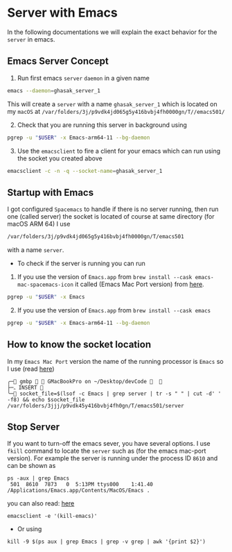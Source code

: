 # Server with Emacs

In the following documentations we will explain the exact behavior for the `server` in emacs.

## Emacs Server Concept

1. Run first emacs `server` `daemon` in a given name

```sh
emacs --daemon=ghasak_server_1
```

This will create a `server` with a name `ghasak_server_1` which is located on
my `macOS` at `/var/folders/3j/p9vdk4jd065g5y416bvbj4fh0000gn/T//emacs501/`

2. Check that you are running this server in background using

```sh
pgrep -u "$USER" -x Emacs-arm64-11 --bg-daemon
```

3. Use the `emacsclient` to fire a client for your emacs which can run using the socket you created above

```sh
emacsclient -c -n -q --socket-name=ghasak_server_1
```

## Startup with Emacs

I got configured `Spacemacs` to handle if there is no server running, then run
one (called server) the socket is located of course at same directory (for macOS
ARM 64) I use

```sh
/var/folders/3j/p9vdk4jd065g5y416bvbj4fh0000gn/T/emacs501
```

with a name `server`.

- To check if the server is running you can run

1. If you use the version of `Emacs.app` from `brew install --cask emacs-mac-spacemacs-icon` it called (Emacs Mac Port version) from
   [here](https://github.com/railwaycat/homebrew-emacsmacport).

```sh
pgrep -u "$USER" -x Emacs
```

2. If you use the version of `Emacs.app` from `brew install --cask emacs`

```sh
pgrep -u "$USER" -x Emacs-arm64-11 --bg-daemon
```

## How to know the socket location

In my `Emacs Mac Port` version the name of the running processor is `Emacs` so
I use (read
[here](https://stackoverflow.com/questions/23148787/why-emacsclient-cant-find-socket-after-executing-emacs-daemon))

```shell
╭─ gmbp   GMacBookPro on ~/Desktop/devCode   
├─ﮧ INSERT 
╰─ socket_file=$(lsof -c Emacs | grep server | tr -s " " | cut -d' ' -f8) && echo $socket_file
/var/folders/3jjj/p9vdk45y416bvbj4fh0gn/T/emacs501/server
```

## Stop Server

If you want to turn-off the emacs sever, you have several options. I use
`fkill` command to locate the `server` such as (for the emacs mac-port
version). For example the server is running under the process ID `8610` and can
be shown as

```shell
ps -aux | grep Emacs
 501  8610  7873   0  5:13PM ttys000    1:41.40 /Applications/Emacs.app/Contents/MacOS/Emacs .

```

you can also read:
[here](https://www.emacswiki.org/emacs/EmacsAsDaemon#:~:text=EmacsMsWindowsIntegration%20for%20details.-,Stopping%20the%20Emacs%20Daemon,the%20associated%20emacs%20server%20instance.)

```shell
emacsclient -e '(kill-emacs)'
```

- Or using

```shell
kill -9 $(ps aux | grep Emacs | grep -v grep | awk '{print $2}')
```
